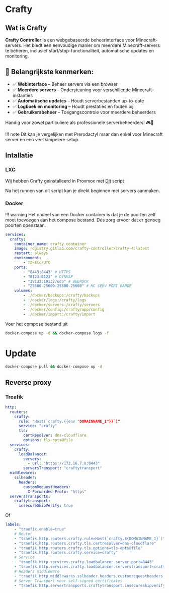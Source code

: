 # Crafty
## Wat is Crafty

**Crafty Controller** is een webgebaseerde beheerinterface voor Minecraft-servers. Het biedt een eenvoudige manier om meerdere Minecraft-servers te beheren, inclusief start/stop-functionaliteit, automatische updates en monitoring.

## 🌟 Belangrijkste kenmerken:
- ✅ **Webinterface** – Beheer servers via een browser  
- ✅ **Meerdere servers** – Ondersteuning voor verschillende Minecraft-instanties  
- ✅ **Automatische updates** – Houdt serverbestanden up-to-date  
- ✅ **Logboek en monitoring** – Houdt prestaties en fouten bij  
- ✅ **Gebruikersbeheer** – Toegangscontrole voor meerdere beheerders  

Handig voor zowel particuliere als professionele serverbeheerders! 🎮🚀

!!! note
    Dit kan je vergelijken met Prerodactyl maar dan enkel voor Minecraft server en een veel simpelere setup.

## Intallatie

### LXC
Wij hebben Crafty geinstalleerd in Proxmox met [Dit](https://community-scripts.github.io/ProxmoxVE/scripts?id=crafty-controller) script

Na het runnen van dit script kan je direkt beginnen met servers aanmaken.

### Docker
!!! warning
    Het nadeel van een Docker container is dat je de poorten zelf moet toevoegen aan het compose bestand.
    Dus zorg ervoor dat er genoeg poorten openstaan.

```yaml
services:
  crafty:
    container_name: crafty_container
    image: registry.gitlab.com/crafty-controller/crafty-4:latest
    restart: always
    environment:
        - TZ=Etc/UTC
    ports:
        - "8443:8443" # HTTPS
        - "8123:8123" # DYNMAP
        - "19132:19132/udp" # BEDROCK
        - "25500-25600:25500-25600" # MC SERV PORT RANGE
    volumes:
        - ./docker/backups:/crafty/backups
        - ./docker/logs:/crafty/logs
        - ./docker/servers:/crafty/servers
        - ./docker/config:/crafty/app/config
        - ./docker/import:/crafty/import
```
Voer het compose bestand uit
```bash
docker-compose up -d && docker-compose logs -f
```
# Update

```bash
docker-compose pull && docker-compose up -d
```

## Reverse proxy
### Treafik

```yml
http:
  routers:
    crafty:
      rule: "Host(`crafty.{{env "DOMAINNAME_1"}}`)"
      service: "crafty"
      tls:
        certResolver: dns-cloudflare
        options: tls-opts@file
  services:
    crafty:
      loadBalancer:
        servers:
          - url: "https://172.16.7.8:8443"
        serversTransport: "craftytransport"
  middlewares:
    sslheader:
      headers:
        customRequestHeaders:
          X-Forwarded-Proto: "https"
  serversTransports:
    craftytransport:
      insecureSkipVerify: true
```
Of  
```yml
labels:
    - "traefik.enable=true"
    # Router
    - "traefik.http.routers.crafty.rule=Host(`crafty.${DOMAINNAME_1}`)"
    - "traefik.http.routers.crafty.tls.certresolver=dns-cloudflare"
    - "traefik.http.routers.crafty.tls.options=tls-opts@file"
    - "traefik.http.routers.crafty.service=crafty"
    # Service
    - "traefik.http.services.crafty.loadbalancer.server.port=8443"
    - "traefik.http.services.crafty.loadbalancer.serverstransport=craftytransport"
    # Headers middleware
    - "traefik.http.middlewares.sslheader.headers.customrequestheaders.X-Forwarded-Proto=https"
    # Server Transport voor self-signed certificates
    - "traefik.http.servertransports.craftytransport.insecureskipverify=true"
```